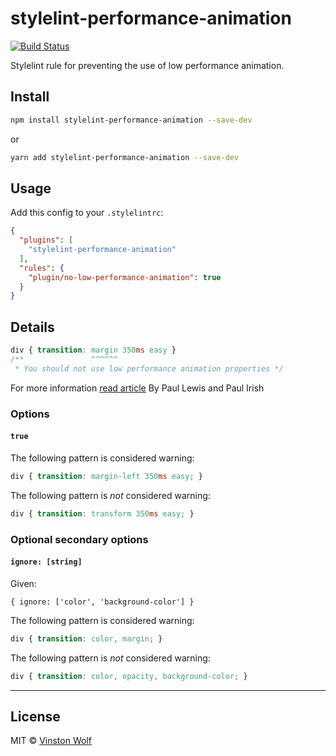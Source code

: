 # stylelint-performance-animation

[![Build Status][ci-img]][ci]

Stylelint rule for preventing the use of low performance animation.

## Install

```sh
npm install stylelint-performance-animation --save-dev
```

or


```sh
yarn add stylelint-performance-animation --save-dev
```

## Usage

Add this config to your `.stylelintrc`:

```json
{
  "plugins": [
    "stylelint-performance-animation"
  ],
  "rules": {
    "plugin/no-low-performance-animation": true
  }
}
```

## Details

```css
div { transition: margin 350ms easy }
/**               ^^^^^^
 * You should not use low performance animation properties */
```

For more information [read article](https://www.html5rocks.com/en/tutorials/speed/high-performance-animations/) By Paul Lewis and Paul Irish

### Options

#### `true`

The following pattern is considered warning:

```css
div { transition: margin-left 350ms easy; }
```

The following pattern is *not* considered warning:

```css
div { transition: transform 350ms easy; }
```

### Optional secondary options

#### `ignore: [string]`

Given:

`{ ignore: ['color', 'background-color'] }`

The following pattern is considered warning:

```css
div { transition: color, margin; }
```

The following pattern is *not* considered warning:

```css
div { transition: color, opacity, background-color; }
```

---

## License

MIT © [Vinston Wolf](https://github.com/konstantin24121)

[ci]: https://travis-ci.org/konstantin24121/stylelint-performance-animation
[ci-img]: https://travis-ci.org/konstantin24121/stylelint-performance-animation.svg?branch=master
